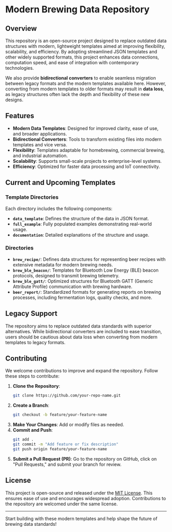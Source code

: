 # Modern Brewing Data Repository

## Overview

This repository is an open-source project designed to replace outdated data structures with modern, lightweight templates aimed at improving flexibility, scalability, and efficiency. By adopting streamlined JSON templates and other widely supported formats, this project enhances data connections, computation speed, and ease of integration with contemporary technologies. 

We also provide **bidirectional converters** to enable seamless migration between legacy formats and the modern templates available here. However, converting from modern templates to older formats may result in **data loss**, as legacy structures often lack the depth and flexibility of these new designs.

## Features

- **Modern Data Templates**: Designed for improved clarity, ease of use, and broader applications.
- **Bidirectional Converters**: Tools to transform existing files into modern templates and vice versa.
- **Flexibility**: Templates adaptable for homebrewing, commercial brewing, and industrial automation.
- **Scalability**: Supports small-scale projects to enterprise-level systems.
- **Efficiency**: Optimized for faster data processing and IoT connectivity.

## Current and Upcoming Templates

### Template Directories
Each directory includes the following components:
- **`data_template`**: Defines the structure of the data in JSON format.
- **`full_example`**: Fully populated examples demonstrating real-world usage.
- **`documentation`**: Detailed explanations of the structure and usage.

### Directories

- **`brew_recipe/`**: Defines data structures for representing beer recipes with extensive metadata for modern brewing needs.
- **`brew_ble_beacon/`**: Templates for Bluetooth Low Energy (BLE) beacon protocols, designed to transmit brewing telemetry.
- **`brew_ble_gatt/`**: Optimized structures for Bluetooth GATT (Generic Attribute Profile) communication with brewing hardware.
- **`beer_report/`**: Standardized formats for generating reports on brewing processes, including fermentation logs, quality checks, and more.

## Legacy Support

The repository aims to replace outdated data standards with superior alternatives. While bidirectional converters are included to ease transition, users should be cautious about data loss when converting from modern templates to legacy formats.

## Contributing

We welcome contributions to improve and expand the repository. Follow these steps to contribute:

1. **Clone the Repository**:
   ```bash
   git clone https://github.com/your-repo-name.git
   ```
2. **Create a Branch**:
   ```bash
   git checkout -b feature/your-feature-name
   ```
3. **Make Your Changes**: Add or modify files as needed.
4. **Commit and Push**:
   ```bash
   git add .
   git commit -m "Add feature or fix description"
   git push origin feature/your-feature-name
   ```
5. **Submit a Pull Request (PR)**: Go to the repository on GitHub, click on "Pull Requests," and submit your branch for review.

## License

This project is open-source and released under the [MIT License](LICENSE). This ensures ease of use and encourages widespread adoption. Contributions to the repository are welcomed under the same license.

---
Start building with these modern templates and help shape the future of brewing data standards!
